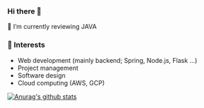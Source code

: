 ### Hi there 👋

  🌱 I’m currently reviewing JAVA    
  
  ### :mag_right: Interests
- Web development (mainly backend; Spring, Node.js, Flask ...)
- Project management 
- Software design
- Cloud computing (AWS, GCP)
        
 [![Anurag's github stats](https://github-readme-stats.vercel.app/api?username=kjsu0209)](https://github.com/anuraghazra/github-readme-stats)
